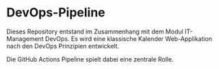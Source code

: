 # DevOps-Pipeline

Dieses Repository entstand im Zusammenhang mit dem Modul IT-Management DevOps.
Es wird eine klassische Kalender Web-Applikation nach den DevOps Prinzipien entwickelt.

Die GitHub Actions Pipeline spielt dabei eine zentrale Rolle.